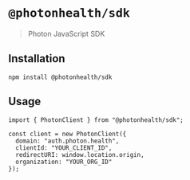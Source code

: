 # `@photonhealth/sdk`

> Photon JavaScript SDK

## Installation

```
npm install @photonhealth/sdk
```

## Usage

```
import { PhotonClient } from "@photonhealth/sdk";

const client = new PhotonClient({
  domain: "auth.photon.health",
  clientId: "YOUR_CLIENT_ID",
  redirectURI: window.location.origin,
  organization: "YOUR_ORG_ID"
});
```


